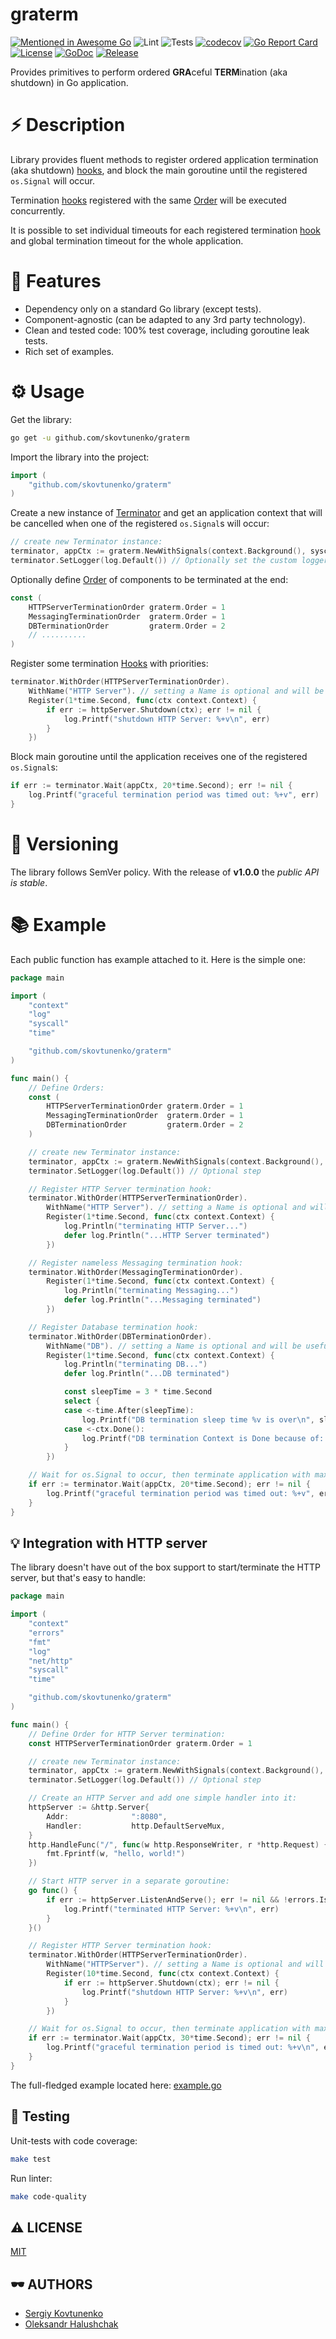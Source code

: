 # graterm

[![Mentioned in Awesome Go](https://awesome.re/mentioned-badge.svg)](https://github.com/avelino/awesome-go)
![Lint](https://github.com/skovtunenko/graterm/actions/workflows/golangci-lint.yml/badge.svg?branch=main)
![Tests](https://github.com/skovtunenko/graterm/actions/workflows/test.yml/badge.svg?branch=main)
[![codecov](https://codecov.io/gh/skovtunenko/graterm/branch/main/graph/badge.svg)](https://codecov.io/gh/skovtunenko/graterm)
[![Go Report Card](https://goreportcard.com/badge/github.com/skovtunenko/graterm)](https://goreportcard.com/report/github.com/skovtunenko/graterm)
[![License](https://img.shields.io/github/license/mashape/apistatus.svg)](https://github.com/skovtunenko/graterm/blob/main/LICENSE)
[![GoDoc](https://godoc.org/github.com/skovtunenko/graterm?status.svg)](https://godoc.org/github.com/skovtunenko/graterm)
[![Release](https://img.shields.io/github/release/skovtunenko/graterm.svg?style=flat-square)](https://github.com/skovtunenko/graterm/releases/latest)

Provides primitives to perform ordered **GRA**ceful **TERM**ination (aka shutdown) in Go application.

# ⚡ ️️Description

Library provides fluent methods to register ordered application termination (aka shutdown) [hooks](https://pkg.go.dev/github.com/skovtunenko/graterm#Hook),
and block the main goroutine until the registered `os.Signal` will occur. 

Termination [hooks](https://pkg.go.dev/github.com/skovtunenko/graterm#Hook) registered with the 
same [Order](https://pkg.go.dev/github.com/skovtunenko/graterm#Order) will be executed concurrently.

It is possible to set individual timeouts for each registered termination [hook](https://pkg.go.dev/github.com/skovtunenko/graterm#Hook) 
and global termination timeout for the whole application.

# 🎯 Features

* Dependency only on a standard Go library (except tests).
* Component-agnostic (can be adapted to any 3rd party technology).
* Clean and tested code: 100% test coverage, including goroutine leak tests.
* Rich set of examples.

# ⚙️ Usage

Get the library:

```bash
go get -u github.com/skovtunenko/graterm
```

Import the library into the project:

```go
import (
    "github.com/skovtunenko/graterm"
)
```

Create a new instance of [Terminator](https://pkg.go.dev/github.com/skovtunenko/graterm#Terminator) and get an application context 
that will be cancelled when one of the registered `os.Signal`s will occur:

```go
// create new Terminator instance:
terminator, appCtx := graterm.NewWithSignals(context.Background(), syscall.SIGINT, syscall.SIGTERM)
terminator.SetLogger(log.Default()) // Optionally set the custom logger implementation instead of default NOOP one
```

Optionally define [Order](https://pkg.go.dev/github.com/skovtunenko/graterm#Order) of components to be terminated at the end:

```go
const (
    HTTPServerTerminationOrder graterm.Order = 1
    MessagingTerminationOrder  graterm.Order = 1
    DBTerminationOrder         graterm.Order = 2
    // ..........
)
```

Register some termination [Hooks](https://pkg.go.dev/github.com/skovtunenko/graterm#Hook) with priorities:

```go
terminator.WithOrder(HTTPServerTerminationOrder).
    WithName("HTTP Server"). // setting a Name is optional and will be useful only if logger instance provided
    Register(1*time.Second, func(ctx context.Context) {
        if err := httpServer.Shutdown(ctx); err != nil {
            log.Printf("shutdown HTTP Server: %+v\n", err)
        }
    })
```

Block main goroutine until the application receives one of the registered `os.Signal`s:

```go
if err := terminator.Wait(appCtx, 20*time.Second); err != nil {
    log.Printf("graceful termination period was timed out: %+v", err)
}
```

# 👀 Versioning

The library follows SemVer policy. With the release of **v1.0.0** the _public API is stable_. 

# 📚 Example

Each public function has example attached to it. Here is the simple one:

```go
package main

import (
    "context"
    "log"
    "syscall"
    "time"

    "github.com/skovtunenko/graterm"
)

func main() {
    // Define Orders:
    const (
        HTTPServerTerminationOrder graterm.Order = 1
        MessagingTerminationOrder  graterm.Order = 1
        DBTerminationOrder         graterm.Order = 2
    )

    // create new Terminator instance:
    terminator, appCtx := graterm.NewWithSignals(context.Background(), syscall.SIGINT, syscall.SIGTERM)
    terminator.SetLogger(log.Default()) // Optional step

    // Register HTTP Server termination hook:
    terminator.WithOrder(HTTPServerTerminationOrder).
        WithName("HTTP Server"). // setting a Name is optional and will be useful only if logger instance provided
        Register(1*time.Second, func(ctx context.Context) {
            log.Println("terminating HTTP Server...")
            defer log.Println("...HTTP Server terminated")
        })

    // Register nameless Messaging termination hook:
    terminator.WithOrder(MessagingTerminationOrder).
        Register(1*time.Second, func(ctx context.Context) {
            log.Println("terminating Messaging...")
            defer log.Println("...Messaging terminated")
        })

    // Register Database termination hook:
    terminator.WithOrder(DBTerminationOrder).
        WithName("DB"). // setting a Name is optional and will be useful only if logger instance provided
        Register(1*time.Second, func(ctx context.Context) {
            log.Println("terminating DB...")
            defer log.Println("...DB terminated")

            const sleepTime = 3 * time.Second
            select {
            case <-time.After(sleepTime):
                log.Printf("DB termination sleep time %v is over\n", sleepTime)
            case <-ctx.Done():
                log.Printf("DB termination Context is Done because of: %+v\n", ctx.Err())
            }
        })

    // Wait for os.Signal to occur, then terminate application with maximum timeout of 20 seconds:
    if err := terminator.Wait(appCtx, 20*time.Second); err != nil {
        log.Printf("graceful termination period was timed out: %+v", err)
    }
}
```

💡 Integration with HTTP server
-----------

The library doesn't have out of the box support to start/terminate the HTTP server, but that's easy to handle:

```go
package main

import (
    "context"
    "errors"
    "fmt"
    "log"
    "net/http"
    "syscall"
    "time"

    "github.com/skovtunenko/graterm"
)

func main() {
    // Define Order for HTTP Server termination:
    const HTTPServerTerminationOrder graterm.Order = 1

    // create new Terminator instance:
    terminator, appCtx := graterm.NewWithSignals(context.Background(), syscall.SIGINT, syscall.SIGTERM)
    terminator.SetLogger(log.Default()) // Optional step

    // Create an HTTP Server and add one simple handler into it:
    httpServer := &http.Server{
        Addr:              ":8080",
        Handler:           http.DefaultServeMux,
    }
    http.HandleFunc("/", func(w http.ResponseWriter, r *http.Request) {
        fmt.Fprintf(w, "hello, world!")
    })

    // Start HTTP server in a separate goroutine:
    go func() { 
        if err := httpServer.ListenAndServe(); err != nil && !errors.Is(err, http.ErrServerClosed) {
            log.Printf("terminated HTTP Server: %+v\n", err)
        }
    }()

    // Register HTTP Server termination hook:
    terminator.WithOrder(HTTPServerTerminationOrder).
        WithName("HTTPServer"). // setting a Name is optional and will be useful only if logger instance provided
        Register(10*time.Second, func(ctx context.Context) {
            if err := httpServer.Shutdown(ctx); err != nil {
                log.Printf("shutdown HTTP Server: %+v\n", err)
            }
        })

    // Wait for os.Signal to occur, then terminate application with maximum timeout of 30 seconds:
    if err := terminator.Wait(appCtx, 30*time.Second); err != nil {
        log.Printf("graceful termination period is timed out: %+v\n", err)
    }
}
```

The full-fledged example located here: [example.go](https://github.com/skovtunenko/graterm/blob/main/internal/example/example.go)

📖 Testing
-----------

Unit-tests with code coverage:

```bash
make test
```

Run linter:

```bash
make code-quality
```

⚠️ LICENSE
-----------

[MIT](https://github.com/skovtunenko/graterm/blob/main/LICENSE)

🕶️ AUTHORS
-----------

* [Sergiy Kovtunenko](https://github.com/skovtunenko)
* [Oleksandr Halushchak](ohalushchak@exadel.com)